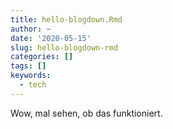 ```yaml
---
title: hello-blogdown.Rmd
author: ~
date: '2020-05-15'
slug: hello-blogdown-rmd
categories: []
tags: []
keywords:
  - tech
---
```


Wow, mal sehen, ob das funktioniert.
